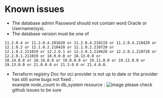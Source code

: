 

# Known issues
- The database admin Password should not contain word Oracle or Username(sys).
- The database version must be one of
```
11.2.0.4 or 11.2.0.4.201020 or 11.2.0.4.210119 or 11.2.0.4.210420 or 12.1.0.2 or 12.1.0.2.210420 or 12.1.0.2.210720 or 
12.1.0.2.211019 or 12.2.0.1 or 12.2.0.1.210420 or 12.2.0.1.210720 or 12.2.0.1.211019 or 18.0.0.0 or 18.13.0.0 or 
18.14.0.0 or 18.16.0.0 or 19.0.0.0 or 19.11.0.0 or 19.12.0.0 or 19.13.0.0 or 21.0.0.0 or 21.3.0.0 or 21.4.0.0.
```

- Terraform registry Doc for oci provider is not up to date or the provider has still some bugs not fixed .  
example  node_count in db_system resource : ![image](https://user-images.githubusercontent.com/29458929/150219444-eb080f56-0d5e-40ea-9276-72e3860755a2.png)
please check github issues to be sure 
